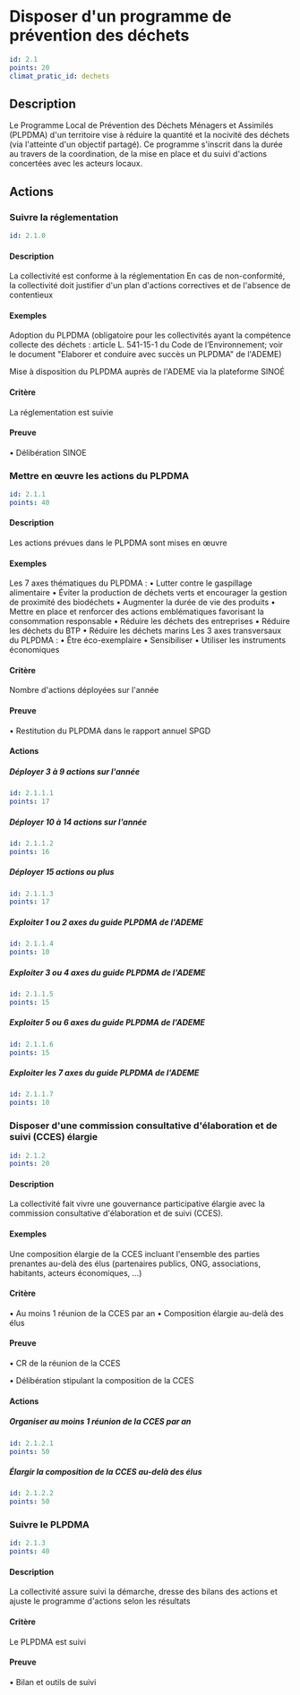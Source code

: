 # Disposer d'un programme de prévention des déchets
```yaml
id: 2.1
points: 20
climat_pratic_id: dechets
```
## Description
Le Programme Local de Prévention des Déchets Ménagers et Assimilés (PLPDMA) d'un territoire vise à réduire la quantité et la nocivité des déchets (via l'atteinte d'un objectif partagé). Ce programme s'inscrit dans la durée au travers de la coordination, de la mise en place et du suivi d'actions concertées avec les acteurs locaux.

## Actions
### Suivre la réglementation
```yaml
id: 2.1.0
```
#### Description
La collectivité est conforme à la réglementation
En cas de non-conformité, la collectivité doit justifier d'un plan d'actions correctives et de l'absence de contentieux

#### Exemples
Adoption du PLPDMA (obligatoire pour les collectivités ayant la compétence collecte des déchets : article L. 541-15-1 du Code de l’Environnement; voir le document "Elaborer et conduire avec succès un PLPDMA" de l'ADEME)

Mise à disposition du PLPDMA auprès de l'ADEME via la plateforme SINOÉ

#### Critère
La réglementation est suivie

#### Preuve
• Délibération SINOE


### Mettre en œuvre les actions du PLPDMA
```yaml
id: 2.1.1
points: 40
```
#### Description
Les actions prévues dans le PLPDMA sont mises en œuvre

#### Exemples
Les 7 axes thématiques du PLPDMA :
• Lutter contre le gaspillage alimentaire
• Éviter la production de déchets verts et encourager la gestion de proximité des biodéchets
• Augmenter la durée de vie des produits
• Mettre en place et renforcer des actions emblématiques favorisant la consommation responsable
• Réduire les déchets des entreprises
• Réduire les déchets du BTP
• Réduire les déchets marins
Les 3 axes transversaux du PLPDMA :
• Être éco-exemplaire
• Sensibiliser
• Utiliser les instruments économiques

#### Critère
Nombre d'actions déployées sur l'année

#### Preuve
• Restitution du PLPDMA dans le rapport annuel SPGD

#### Actions
##### Déployer 3 à 9 actions sur l'année
```yaml
id: 2.1.1.1
points: 17
```

##### Déployer 10 à 14 actions sur l'année
```yaml
id: 2.1.1.2
points: 16
```

##### Déployer 15 actions ou plus
```yaml
id: 2.1.1.3
points: 17
```

##### Exploiter 1 ou 2 axes du guide PLPDMA de l'ADEME
```yaml
id: 2.1.1.4
points: 10
```

##### Exploiter 3 ou 4 axes du guide PLPDMA de l'ADEME
```yaml
id: 2.1.1.5
points: 15
```

##### Exploiter 5 ou 6 axes du guide PLPDMA de l'ADEME
```yaml
id: 2.1.1.6
points: 15
```

##### Exploiter les 7 axes du guide PLPDMA de l'ADEME
```yaml
id: 2.1.1.7
points: 10
```


### Disposer d'une commission consultative d'élaboration et de suivi (CCES) élargie
```yaml
id: 2.1.2
points: 20
```
#### Description
La collectivité fait vivre une gouvernance participative élargie avec la commission consultative d'élaboration et de suivi (CCES).

#### Exemples
Une composition élargie de la CCES incluant l'ensemble des parties prenantes au-delà des élus (partenaires publics, ONG, associations, habitants, acteurs économiques, …)

#### Critère
• Au moins 1 réunion de la CCES par an
• Composition élargie au-delà des élus

#### Preuve
• CR de la réunion de la CCES

• Délibération stipulant la composition de la CCES

#### Actions
##### Organiser au moins 1 réunion de la CCES par an
```yaml
id: 2.1.2.1
points: 50
```

##### Élargir la composition de la CCES au-delà des élus
```yaml
id: 2.1.2.2
points: 50
```


### Suivre le PLPDMA
```yaml
id: 2.1.3
points: 40
```
#### Description
La collectivité assure suivi la démarche, dresse des bilans des actions et ajuste le programme d'actions selon les résultats

#### Critère
Le PLPDMA est suivi

#### Preuve
• Bilan et outils de suivi


